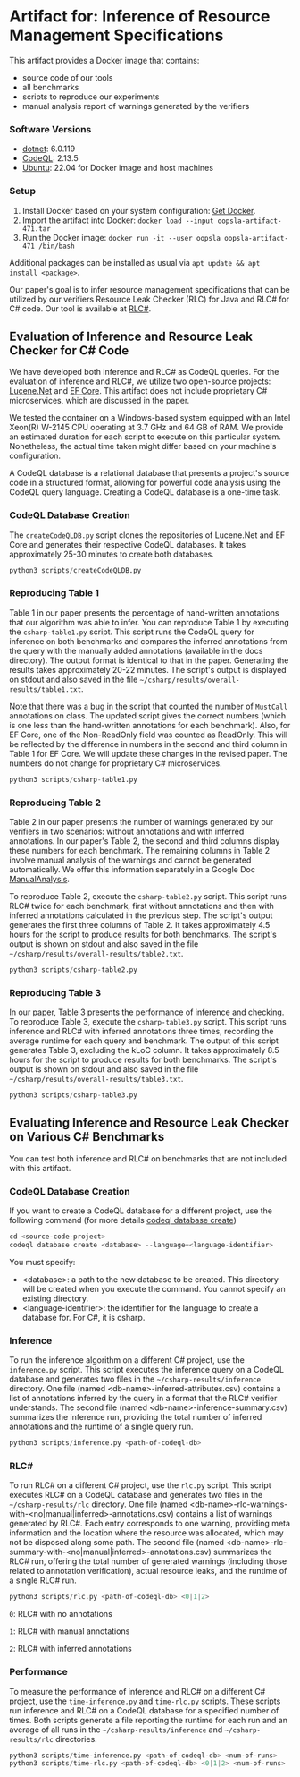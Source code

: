 # Artifact for: Inference of Resource Management Specifications

This artifact provides a Docker image that contains:

* source code of our tools
* all benchmarks 
* scripts to reproduce our experiments
* manual analysis report of warnings generated by the verifiers

### Software Versions
* [dotnet](https://dotnet.microsoft.com/en-us/download): 6.0.119
* [CodeQL](https://codeql.github.com/): 2.13.5
* [Ubuntu](https://ubuntu.com/): 22.04 for Docker image and host machines


### Setup

  1. Install Docker based on your system configuration: [Get Docker](https://docs.docker.com/get-docker/).
  2. Import the artifact into Docker: `docker load --input oopsla-artifact-471.tar`
  3. Run the Docker image: `docker run -it --user oopsla oopsla-artifact-471 /bin/bash`

Additional packages can be installed as usual via `apt update && apt install <package>`.

Our paper's goal is to infer resource management specifications that can be utilized by our verifiers Resource Leak Checker (RLC) for Java and RLC# for C# code. Our tool is available at [RLC#](https://github.com/microsoft/global-resource-leaks-codeql).

## Evaluation of Inference and Resource Leak Checker for C# Code

We have developed both inference and RLC# as CodeQL queries.
For the evaluation of inference and RLC#, we utilize two open-source projects: [Lucene.Net](https://github.com/apache/lucenenet) and [EF Core](https://github.com/dotnet/efcore). This artifact does not include proprietary C# microservices, which are discussed in the paper.

We tested the container on a Windows-based system equipped with an Intel Xeon(R) W-2145 CPU operating at 3.7 GHz and 64 GB of RAM. We provide an estimated duration for each script to execute on this particular system. Nonetheless, the actual time taken might differ based on your machine's configuration.

A CodeQL database is a relational database that presents a project's source code in a structured format, allowing for powerful code analysis using the CodeQL query language. Creating a CodeQL database is a one-time task.

### CodeQL Database Creation

The `createCodeQLDB.py` script clones the repositories of Lucene.Net and EF Core and generates their respective CodeQL databases. It takes approximately 25-30 minutes to create both databases.
```python
python3 scripts/createCodeQLDB.py
```

### Reproducing Table 1

Table 1 in our paper presents the percentage of hand-written annotations that our algorithm was able to infer.
You can reproduce Table 1 by executing the `csharp-table1.py` script. This script runs the CodeQL query for inference on both benchmarks and compares the inferred annotations from the query with the manually added annotations (available in the docs directory). The output format is identical to that in the paper. Generating the results takes approximately 20-22 minutes. The script's output is displayed on stdout and also saved in the file `~/csharp/results/overall-results/table1.txt`.

Note that there was a bug in the script that counted the number of `MustCall` annotations on class. The updated script gives the correct numbers (which is one less than the hand-written annotations for each benchmark). Also, for EF Core, one of the Non-ReadOnly field was counted as ReadOnly. This will be reflected by the difference in numbers in the second and third column in Table 1 for EF Core. We will update these changes in the revised paper. The numbers do not change for proprietary C# microservices. 
```python
python3 scripts/csharp-table1.py
```
### Reproducing Table 2

Table 2 in our paper presents the number of warnings generated by our verifiers in two scenarios: without annotations and with inferred annotations. In our paper's Table 2, the second and third columns display these numbers for each benchmark. The remaining columns in Table 2 involve manual analysis of the warnings and cannot be generated automatically. We offer this information separately in a Google Doc [ManualAnalysis]().

To reproduce Table 2, execute the `csharp-table2.py` script. This script runs RLC# twice for each benchmark, first without annotations and then with inferred annotations calculated in the previous step. The script's output generates the first three columns of Table 2. It takes approximately 4.5 hours for the script to produce results for both benchmarks. The script's output is shown on stdout and also saved in the file `~/csharp/results/overall-results/table2.txt`.
```python
python3 scripts/csharp-table2.py
```
### Reproducing Table 3 

In our paper, Table 3 presents the performance of inference and checking. To reproduce Table 3, execute the `csharp-table3.py` script. This script runs inference and RLC# with inferred annotations three times, recording the average runtime for each query and benchmark. The output of this script generates Table 3, excluding the kLoC column. It takes approximately 8.5 hours for the script to produce results for both benchmarks. The script's output is shown on stdout and also saved in the file `~/csharp/results/overall-results/table3.txt`.
```python
python3 scripts/csharp-table3.py
```

## Evaluating Inference and Resource Leak Checker on Various C# Benchmarks

You can test both inference and RLC# on benchmarks that are not included with this artifact.

### CodeQL Database Creation

If you want to create a CodeQL database for a different project, use the following command (for more details [codeql database create](https://docs.github.com/en/code-security/codeql-cli/using-the-codeql-cli/creating-codeql-databases))
```python
cd <source-code-project>
codeql database create <database> --language=<language-identifier> 
```
You must specify:

* \<database\>: a path to the new database to be created. This directory will be created when you execute the command. You cannot specify an existing directory.
* \<language-identifier\>: the identifier for the language to create a database for. For C#, it is csharp.

### Inference

To run the inference algorithm on a different C# project, use the `inference.py` script. This script executes the inference query on a CodeQL database and generates two files in the `~/csharp-results/inference` directory. One file (named \<db-name\>-inferred-attributes.csv) contains a list of annotations inferred by the query in a format that the RLC# verifier understands. The second file (named \<db-name\>-inference-summary.csv) summarizes the inference run, providing the total number of inferred annotations and the runtime of a single query run.
```python
python3 scripts/inference.py <path-of-codeql-db>
```
### RLC\#

To run RLC# on a different C# project, use the `rlc.py` script. This script executes RLC# on a CodeQL database and generates two files in the `~/csharp-results/rlc` directory. One file (named \<db-name\>-rlc-warnings-with-\<no|manual|inferred\>-annotations.csv) contains a list of warnings generated by RLC#. Each entry corresponds to one warning, providing meta information and the location where the resource was allocated, which may not be disposed along some path. The second file (named \<db-name\>-rlc-summary-with-\<no|manual|inferred\>-annotations.csv) summarizes the RLC# run, offering the total number of generated warnings (including those related to annotation verification), actual resource leaks, and the runtime of a single RLC# run.
```python
python3 scripts/rlc.py <path-of-codeql-db> <0|1|2>
```
`0`: RLC# with no annotations

`1`: RLC# with manual annotations

`2`: RLC# with inferred annotations

### Performance 

To measure the performance of inference and RLC# on a different C# project, use the `time-inference.py` and `time-rlc.py` scripts. These scripts run inference and RLC# on a CodeQL database for a specified number of times. Both scripts generate a file reporting the runtime for each run and an average of all runs in the `~/csharp-results/inference` and `~/csharp-results/rlc` directories.
```python
python3 scripts/time-inference.py <path-of-codeql-db> <num-of-runs>
python3 scripts/time-rlc.py <path-of-codeql-db> <0|1|2> <num-of-runs>
```
